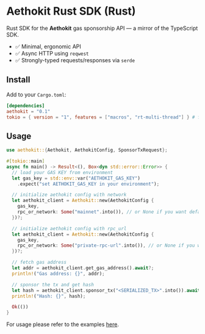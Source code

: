 # Aethokit Rust SDK (Rust)

Rust SDK for the **Aethokit** gas sponsorship API — a mirror of the TypeScript SDK.

- ✅ Minimal, ergonomic API
- ✅ Async HTTP using `reqwest`
- ✅ Strongly-typed requests/responses via `serde`


## Install

Add to your `Cargo.toml`:

```toml
[dependencies]
aethokit = "0.1"
tokio = { version = "1", features = ["macros", "rt-multi-thread"] } # for async runtime in binaries/tests
```

## Usage

```rust
use aethokit::{Aethokit, AethokitConfig, SponsorTxRequest};

#[tokio::main]
async fn main() -> Result<(), Box<dyn std::error::Error>> {
  // load your GAS KEY from environment
  let gas_key = std::env::var("AETHOKIT_GAS_KEY")
    .expect("set AETHOKIT_GAS_KEY in your environment");

  // initialize aethokit config with network
  let aethokit_client = Aethokit::new(AethokitConfig {
    gas_key,
    rpc_or_network: Some("mainnet".into()), // or None if you want default (devnet)
  })?;

  // initialize aethokit config with rpc_url
  let aethokit_client = Aethokit::new(AethokitConfig {
    gas_key,
    rpc_or_network: Some("private-rpc-url".into()), // or None if you want default
  })?;

  // fetch gas address
  let addr = aethokit_client.get_gas_address().await?;
  println!("Gas address: {}", addr);

  // sponsor the tx and get hash
  let hash = aethokit_client.sponsor_tx("<SERIALIZED_TX>".into()).await?;
  println!("Hash: {}", hash);

  Ok(())
}
```

For usage please refer to the examples [here](https://github.com/kenolabs/aethokit-rust-sdk/tree/main/examples).
